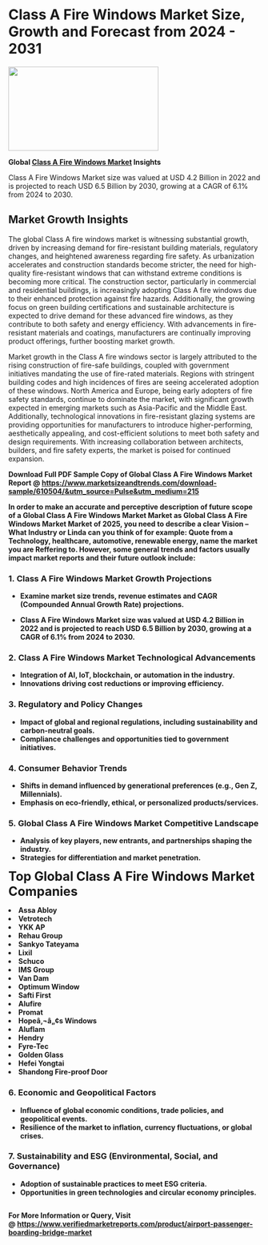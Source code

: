 <H1>Class A Fire Windows Market Size, Growth and Forecast from 2024 - 2031</H1><img class="aligncenter size-medium wp-image-584254" src="https://thirdeyenews.in/wp-content/uploads/2024/09/Global-Market-Research-300x168.jpeg" alt="" width="300" height="168" /><p><strong>Global&nbsp;<a href="https://www.marketsizeandtrends.com/download-sample/610504/&amp;utm_source=Pulse&amp;utm_medium=215">Class A Fire Windows Market</a> Insights</strong></p><p>Class A Fire Windows Market size was valued at USD 4.2 Billion in 2022 and is projected to reach USD 6.5 Billion by 2030, growing at a CAGR of 6.1% from 2024 to 2030.</p><p><h2>Market Growth Insights</h2> <p>The global Class A fire windows market is witnessing substantial growth, driven by increasing demand for fire-resistant building materials, regulatory changes, and heightened awareness regarding fire safety. As urbanization accelerates and construction standards become stricter, the need for high-quality fire-resistant windows that can withstand extreme conditions is becoming more critical. The construction sector, particularly in commercial and residential buildings, is increasingly adopting Class A fire windows due to their enhanced protection against fire hazards. Additionally, the growing focus on green building certifications and sustainable architecture is expected to drive demand for these advanced fire windows, as they contribute to both safety and energy efficiency. With advancements in fire-resistant materials and coatings, manufacturers are continually improving product offerings, further boosting market growth.</p> <p><strong></strong></p> <p>Market growth in the Class A fire windows sector is largely attributed to the rising construction of fire-safe buildings, coupled with government initiatives mandating the use of fire-rated materials. Regions with stringent building codes and high incidences of fires are seeing accelerated adoption of these windows. North America and Europe, being early adopters of fire safety standards, continue to dominate the market, with significant growth expected in emerging markets such as Asia-Pacific and the Middle East. Additionally, technological innovations in fire-resistant glazing systems are providing opportunities for manufacturers to introduce higher-performing, aesthetically appealing, and cost-efficient solutions to meet both safety and design requirements. With increasing collaboration between architects, builders, and fire safety experts, the market is poised for continued expansion.</p> <p><strong></p><p><span class=""><strong>Download Full PDF Sample Copy of Global Class A Fire Windows Market Report</strong> @ <a href="https://www.marketsizeandtrends.com/download-sample/610504/&amp;utm_source=Pulse&amp;utm_medium=215" target="_blank">https://www.marketsizeandtrends.com/download-sample/610504/&amp;utm_source=Pulse&amp;utm_medium=215</a></span></p><p>In order to make an accurate and perceptive description of future scope of a Global&nbsp;Class A Fire Windows Market Market as Global&nbsp;Class A Fire Windows Market Market of 2025, you need to describe a clear Vision &ndash; What Industry or Linda can you think of for example: Quote from a Technology, healthcare, automotive, renewable energy, name the market you are Reffering to. However, some general trends and factors usually impact market reports and their future outlook include:</p><h3>1.&nbsp;<strong>Class A Fire Windows Market Growth Projections</strong></h3><ul><li>Examine market size trends, revenue estimates and CAGR (Compounded Annual Growth Rate) projections.</li><li><p>Class A Fire Windows Market size was valued at USD 4.2 Billion in 2022 and is projected to reach USD 6.5 Billion by 2030, growing at a CAGR of 6.1% from 2024 to 2030.</p></li></ul><h3>2.&nbsp;<strong>Class A Fire Windows Market Technological Advancements</strong></h3><ul><li>Integration of AI, IoT, blockchain, or automation in the industry.</li><li>Innovations driving cost reductions or improving efficiency.</li></ul><h3>3.&nbsp;<strong>Regulatory and Policy Changes</strong></h3><ul><li>Impact of global and regional regulations, including sustainability and carbon-neutral goals.</li><li>Compliance challenges and opportunities tied to government initiatives.</li></ul><h3>4.&nbsp;<strong>Consumer Behavior Trends</strong></h3><ul><li>Shifts in demand influenced by generational preferences (e.g., Gen Z, Millennials).</li><li>Emphasis on eco-friendly, ethical, or personalized products/services.</li></ul><h3>5.&nbsp;<strong>Global Class A Fire Windows Market Competitive Landscape</strong></h3><ul><li>Analysis of key players, new entrants, and partnerships shaping the industry.</li><li>Strategies for differentiation and market penetration.</li></ul><p data-pm-slice="1 1 []"><span style="color: inherit; font-family: inherit; font-size: 25px;">Top Global Class A Fire Windows Market Companies</span></p><div class="" data-test-id=""><p><li>Assa Abloy</li><li> Vetrotech</li><li> YKK AP</li><li> Rehau Group</li><li> Sankyo Tateyama</li><li> Lixil</li><li> Schuco</li><li> IMS Group</li><li> Van Dam</li><li> Optimum Window</li><li> Safti First</li><li> Alufire</li><li> Promat</li><li> Hopeâ‚¬â„¢s Windows</li><li> Aluflam</li><li> Hendry</li><li> Fyre-Tec</li><li> Golden Glass</li><li> Hefei Yongtai</li><li> Shandong Fire-proof Door</li></p></div><h3>6.&nbsp;<strong>Economic and Geopolitical Factors</strong></h3><ul><li>Influence of global economic conditions, trade policies, and geopolitical events.</li><li>Resilience of the market to inflation, currency fluctuations, or global crises.</li></ul><h3>7.&nbsp;<strong>Sustainability and ESG (Environmental, Social, and Governance)</strong></h3><ul><li>Adoption of sustainable practices to meet ESG criteria.</li><li>Opportunities in green technologies and circular economy principles.</li></ul><h2><strong style="font-size: 14px;">For More Information or Query, Visit @&nbsp;</strong><a style="background-color: #ffffff; font-size: 14px;" href="https://www.marketsizeandtrends.com/report/class-a-fire-windows-market/" target="_blank">https://www.verifiedmarketreports.com/product/airport-passenger-boarding-bridge-market</a></h2>

